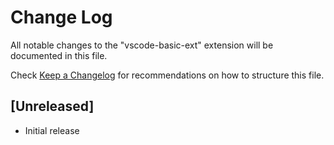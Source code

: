 # Change Log

All notable changes to the "vscode-basic-ext" extension will be documented in this file.

Check [Keep a Changelog](http://keepachangelog.com/) for recommendations on how to structure this file.

## [Unreleased]

- Initial release